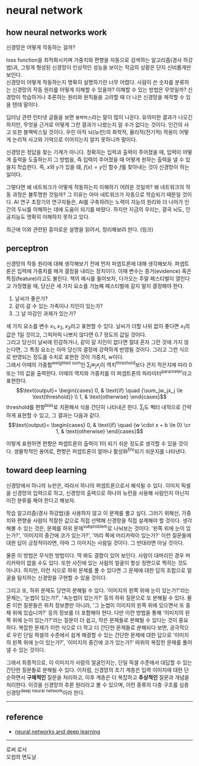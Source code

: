 # neural network
## how neural networks work
신경망은 어떻게 작동하는 걸까?  

loss function을 최적화시키며 가중치와 편향을 자동으로 검색하는 알고리즘(경사 하강법)과, 그렇게 형성된 신경망이 인상적인 성능을 보이는 작금의 상황은 단지 신비롭게만 보인다.  
신경망이 어떻게 작동하는지 명확히 설명하기란 너무 어렵다. 사람이 쓴 숫자를 분류하는 신경망의 작동 원리를 어떻게 이해할 수 있을까? 이해할 수 있는 방법은 무엇일까? 신경망이 학습하거나 추론하는 원리와 원칙들을 고려할 때 더 나은 신경망을 제작할 수 있을 텐데 말이다.  

딥러닝 관련 인터넷 글들을 보면 `블랙박스`라는 말이 많이 나온다. 유의미한 결과가 나오긴 하지만, 무엇을 근거로 어떻게 그런 결과가 나왔는지 알 수가 없다는 것이다. 인간의 사고 또한 블랙박스일 것이다. 우린 아직 뇌(뉴런)의 화학적, 물리적(전기적) 작용이 어떻게 논리적 사고와 기억으로 이어지는지 알지 못하니까 말이다.  

신경망은 정답을 찾는 기계가 아니다. 정확히는 입력과 출력이 주어졌을 때, 입력이 어떻게 출력을 도출하는지 그 방법을, 즉 입력이 주어졌을 때 어떻게 원하는 출력을 낼 수 있을지 학습한다. 즉, $x$와 $y$가 있을 떄, $f(x)=y$인 함수 $f$를 찾아내는 것이 신경망이 하는 일이다.  

그렇다면 왜 네트워크가 어떻게 작동하는지 이해하기 어려운 것일까? 왜 네트워크의 작동 과정은 불투명한 것일까? 그 이유는 아마 네트워크가 자동으로 학습되기 때문일 것이다. AI 연구 초장기의 연구자들은, AI를 구축하려는 노력이 지능의 원리와 더 나아가 인간의 두뇌를 이해하는 데에 도움이 되기를 바랐다. 하지만 지금의 우리는, 결국 뇌도, 인공지능도 명확히 이해하지 못하고 있다.  

최근에 이와 관련된 흥미로운 설명을 읽어서, 정리해보려 한다. (링크)  

## perceptron
신경망의 작동 원리에 대해 생각해보기 전에 먼저 퍼셉트론에 대해 생각해보자. 퍼셉트론은 입력에 가중치를 매겨 결정을 내리는 장치이다. 이때 변수는 증거(evidence) 혹은 특징(feature)라고도 불린다. 책의 예시를 들어보자, 다가오는 주말 페스티벌이 열린다고 가정했을 때, 당신은 세 가지 요소를 가늠해 페스티벌에 갈지 말지 결정해야 한다.  

1. 날씨가 좋은가?
2. 같이 갈 수 있는 가족이나 지인이 있는가?
3. 그 날 마감인 과제가 있는가?

세 가지 요소를 변수 $x_1, x_2, x_3$라고 표현할 수 있다. 날씨가 더할 나위 없이 좋다면 $x_1$의 값은 1일 것이고, 그럭저럭 나쁘지 않다면 0.7 정도의 값일 것이다.  
그리고 당신이 날씨에 민감하거나, 같이 갈 지인이 없다면 절대 혼자 그런 것에 가지 않는다면, 그 특정 요소는 아마 당신의 결정에 강력하게 반영될 것이다. 그리고 그런 식으로 반영되는 정도를 수치로 표현한 것이 가중치, $w$이다.  
그래서 이때의 가중합<sup>weighted sum</sup>인 $\sum_jw_jx_j$이 역치<sup>threshold</sup>보다 큰지 작은지에 따라 0 또는 1의 값을 출력한다. 이때의 역치와 가중치를 이 퍼셉트론의 파라미터<sup>parameter</sup>라고 표현한다.  
$$\text{output}=
\begin{cases}
0, & \text{if} \quad {\sum_jw_jx_j \le \text{threshold}} \\
1, & \text{otherwise}
\end{cases}$$
threshold를 편향<sup>bias</sup>로 치환해서 식을 간단히 나타내곤 한다. $\sum_j$도 벡터 내적으로 간략하게 표현할 수 있고, 그 결과는 다음과 같다.  
$$\text{output}=
\begin{cases}
0, & \text{if} \quad {w \cdot x + b \le 0} \cr
1, & \text{otherwise}
\end{cases}$$

이렇게 표현하면 편향은 퍼셉트론의 출력이 1이 되기 쉬운 정도로 생각할 수 있을 것이다. 생물학적인 용어로, 편향은 퍼셉트론이 얼마나 활성화<sup>*fire*</sup>되기 쉬운지를 나타낸다.

## toward deep learning
신경망에서 하나의 뉴런은, 따라서 하나의 퍼셉트론으로서 해석될 수 있다. 이미지 픽셀을 신경망의 입력으로 하고, 신경망의 출력으로 하나의 뉴런을 사용해 사람인지 아닌지 이진 분류를 해야 한다고 해보자.  

학습 알고리즘(경사 하강법)을 사용하지 않고 이 문제를 풀고 싶다. 그러기 위해선, 가중치와 편향을 사람이 적잘한 값으로 직접 선택해 신경망을 직접 설계해야 할 것이다. 생각해볼 수 있는 것은, 문제를 하위 문제<sup>subproblem</sup>로 나눠보는 것이다: '왼쪽 위에 눈이 있는가?', '이미지의 중간에 코가 있는가?', '머리 쪽에 머리카락이 있는가?' 이런 질문들에 대한 답이 긍정적이라면, 아마 그 이미지는 사람일 것이다. 그 반대라면 아닐 것이다.  

물론 이 방법은 무식한 방법이다. 딱 봐도 결함이 있어 보인다. 사람이 대머리인 경우 머리카락이 없을 수도 있다. 또한 사진에 있는 사람의 얼굴이 항상 정면으로 찍히는 것도 아니다. 하지만, 이런 식으로 하위 문제를 풀 수 있다면 그 문제에 대한 답의 조합으로 얼굴을 탐지하는 신경망을 구현할 수 있을 것이다.  

그리고 또, 하위 문제도 당연히 분해될 수 있다. '이미지의 왼쪽 위에 눈이 있는가?'라는 문제는, '눈썹이 있는가?', '속눈썹이 있는가?' 등의 하위 질문으로 또 분해될 수 있다. 물론 이런 질문들은 위치 정보뿐만 아니라, '그 눈썹이 이미지의 왼쪽 위에 있으면서 또 홍채 위에 있습니까?' 등의 정보를 더 포함해야 한다. 다만 이런 방법을 통해 '이미지의 왼쪽 위에 눈이 있는가?'라는 질문이 더 쉽고, 작은 문제들로 분해될 수 있다는 것이 중요하다. 복잡한 문제가 이런 식으로 더 작고 더 간단한 문제들로 분해되다 보면, 궁극적으로 우린 단일 픽셀의 수준에서 쉽게 해결할 수 있는 간단한 문제에 대한 답으로 '이미지의 왼쪽 위에 눈이 있는가?', '이미지의 중간에 코가 있는가?' 따위의 복잡한 문제를 풀어낼 수 있는 것이다.  

그래서 최종적으로, 이 이미지가 사람의 얼굴인지는, 단일 픽셀 수준에서 대답할 수 있는 간단한 질문들로 분해될 수 있다. 이처럼, 신경망의 초기 계층은 입력 이미지에 대한 단순하면서 **구체적인** 질문을 처리하고, 이후 계층은 더 복잡하고 **추상적인** 질문과 개념을 처리한다. 이것을 신경망의 추론 원리라고 볼 수 있으며, 이런 종류의 다층 구조를 심층 신경망<sup>deep neural network</sup>이라 한다.  

---
## **reference**
* [neural networks and deep learning](http://neuralnetworksanddeeplearning.com/)

---
로써 로서  
오컴의 면도날